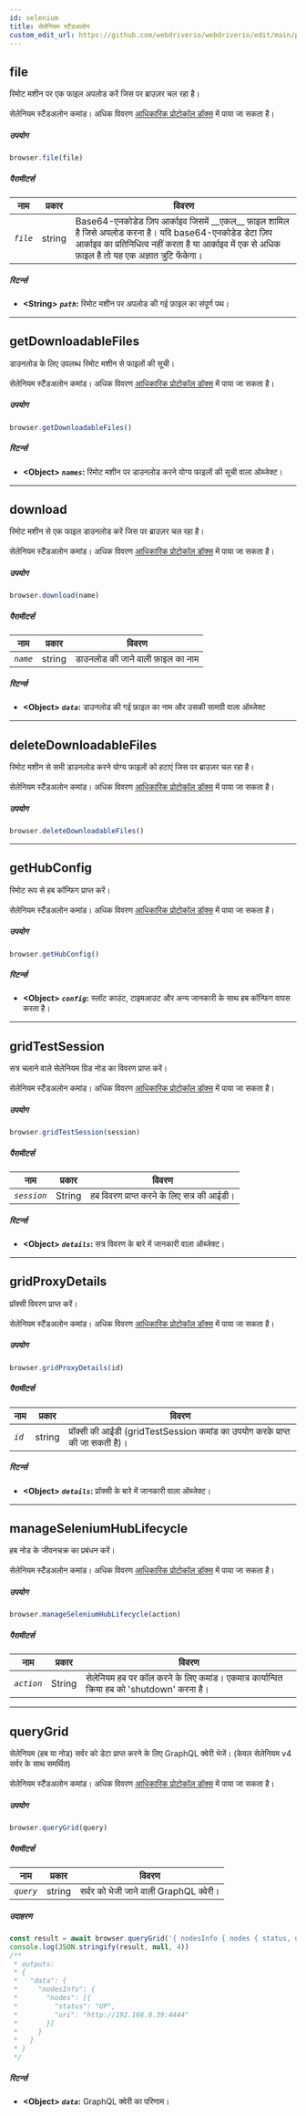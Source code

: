 ```yaml
---
id: selenium
title: सेलेनियम स्टैंडअलोन
custom_edit_url: https://github.com/webdriverio/webdriverio/edit/main/packages/wdio-protocols/src/protocols/selenium.ts
---
```


## file
रिमोट मशीन पर एक फाइल अपलोड करें जिस पर ब्राउज़र चल रहा है।<br /><br />सेलेनियम स्टैंडअलोन कमांड। अधिक विवरण [आधिकारिक प्रोटोकॉल डॉक्स](https://www.seleniumhq.org/) में पाया जा सकता है।

##### उपयोग

```js
browser.file(file)
```


##### पैरामीटर्स

<table>
  <thead>
    <tr>
      <th>नाम</th><th>प्रकार</th><th>विवरण</th>
    </tr>
  </thead>
  <tbody>
    <tr>
      <td><code><var>file</var></code></td>
      <td>string</td>
      <td>Base64-एनकोडेड ज़िप आर्काइव जिसमें __एकल__ फ़ाइल शामिल है जिसे अपलोड करना है। यदि base64-एनकोडेड डेटा ज़िप आर्काइव का प्रतिनिधित्व नहीं करता है या आर्काइव में एक से अधिक फ़ाइल है तो यह एक अज्ञात त्रुटि फेंकेगा।</td>
    </tr>
  </tbody>
</table>


##### रिटर्न्स

- **&lt;String&gt;**
            **<code><var>path</var></code>:** रिमोट मशीन पर अपलोड की गई फ़ाइल का संपूर्ण पथ।


---

## getDownloadableFiles
डाउनलोड के लिए उपलब्ध रिमोट मशीन से फाइलों की सूची।<br /><br />सेलेनियम स्टैंडअलोन कमांड। अधिक विवरण [आधिकारिक प्रोटोकॉल डॉक्स](https://www.seleniumhq.org/) में पाया जा सकता है।

##### उपयोग

```js
browser.getDownloadableFiles()
```


##### रिटर्न्स

- **&lt;Object&gt;**
            **<code><var>names</var></code>:** रिमोट मशीन पर डाउनलोड करने योग्य फाइलों की सूची वाला ऑब्जेक्ट।


---

## download
रिमोट मशीन से एक फाइल डाउनलोड करें जिस पर ब्राउज़र चल रहा है।<br /><br />सेलेनियम स्टैंडअलोन कमांड। अधिक विवरण [आधिकारिक प्रोटोकॉल डॉक्स](https://www.seleniumhq.org/) में पाया जा सकता है।

##### उपयोग

```js
browser.download(name)
```


##### पैरामीटर्स

<table>
  <thead>
    <tr>
      <th>नाम</th><th>प्रकार</th><th>विवरण</th>
    </tr>
  </thead>
  <tbody>
    <tr>
      <td><code><var>name</var></code></td>
      <td>string</td>
      <td>डाउनलोड की जाने वाली फ़ाइल का नाम</td>
    </tr>
  </tbody>
</table>


##### रिटर्न्स

- **&lt;Object&gt;**
            **<code><var>data</var></code>:** डाउनलोड की गई फ़ाइल का नाम और उसकी सामग्री वाला ऑब्जेक्ट


---

## deleteDownloadableFiles
रिमोट मशीन से सभी डाउनलोड करने योग्य फाइलों को हटाएं जिस पर ब्राउज़र चल रहा है।<br /><br />सेलेनियम स्टैंडअलोन कमांड। अधिक विवरण [आधिकारिक प्रोटोकॉल डॉक्स](https://www.seleniumhq.org/) में पाया जा सकता है।

##### उपयोग

```js
browser.deleteDownloadableFiles()
```



---

## getHubConfig
रिमोट रूप से हब कॉन्फिग प्राप्त करें।<br /><br />सेलेनियम स्टैंडअलोन कमांड। अधिक विवरण [आधिकारिक प्रोटोकॉल डॉक्स](https://github.com/nicegraham/selenium-grid2-api#gridapihub) में पाया जा सकता है।

##### उपयोग

```js
browser.getHubConfig()
```


##### रिटर्न्स

- **&lt;Object&gt;**
            **<code><var>config</var></code>:** स्लॉट काउंट, टाइमआउट और अन्य जानकारी के साथ हब कॉन्फिग वापस करता है।


---

## gridTestSession
सत्र चलाने वाले सेलेनियम ग्रिड नोड का विवरण प्राप्त करें।<br /><br />सेलेनियम स्टैंडअलोन कमांड। अधिक विवरण [आधिकारिक प्रोटोकॉल डॉक्स](https://github.com/nicegraham/selenium-grid2-api#gridapitestsession) में पाया जा सकता है।

##### उपयोग

```js
browser.gridTestSession(session)
```


##### पैरामीटर्स

<table>
  <thead>
    <tr>
      <th>नाम</th><th>प्रकार</th><th>विवरण</th>
    </tr>
  </thead>
  <tbody>
    <tr>
      <td><code><var>session</var></code></td>
      <td>String</td>
      <td>हब विवरण प्राप्त करने के लिए सत्र की आईडी।</td>
    </tr>
  </tbody>
</table>


##### रिटर्न्स

- **&lt;Object&gt;**
            **<code><var>details</var></code>:** सत्र विवरण के बारे में जानकारी वाला ऑब्जेक्ट।


---

## gridProxyDetails
प्रॉक्सी विवरण प्राप्त करें।<br /><br />सेलेनियम स्टैंडअलोन कमांड। अधिक विवरण [आधिकारिक प्रोटोकॉल डॉक्स](https://github.com/nicegraham/selenium-grid2-api#gridapiproxy) में पाया जा सकता है।

##### उपयोग

```js
browser.gridProxyDetails(id)
```


##### पैरामीटर्स

<table>
  <thead>
    <tr>
      <th>नाम</th><th>प्रकार</th><th>विवरण</th>
    </tr>
  </thead>
  <tbody>
    <tr>
      <td><code><var>id</var></code></td>
      <td>string</td>
      <td>प्रॉक्सी की आईडी (gridTestSession कमांड का उपयोग करके प्राप्त की जा सकती है)।</td>
    </tr>
  </tbody>
</table>


##### रिटर्न्स

- **&lt;Object&gt;**
            **<code><var>details</var></code>:** प्रॉक्सी के बारे में जानकारी वाला ऑब्जेक्ट।


---

## manageSeleniumHubLifecycle
हब नोड के जीवनचक्र का प्रबंधन करें।<br /><br />सेलेनियम स्टैंडअलोन कमांड। अधिक विवरण [आधिकारिक प्रोटोकॉल डॉक्स](https://github.com/nicegraham/selenium-grid2-api#lifecycle-manager) में पाया जा सकता है।

##### उपयोग

```js
browser.manageSeleniumHubLifecycle(action)
```


##### पैरामीटर्स

<table>
  <thead>
    <tr>
      <th>नाम</th><th>प्रकार</th><th>विवरण</th>
    </tr>
  </thead>
  <tbody>
    <tr>
      <td><code><var>action</var></code></td>
      <td>String</td>
      <td>सेलेनियम हब पर कॉल करने के लिए कमांड। एकमात्र कार्यान्वित क्रिया हब को 'shutdown' करना है।</td>
    </tr>
  </tbody>
</table>



---

## queryGrid
सेलेनियम (हब या नोड) सर्वर को डेटा प्राप्त करने के लिए GraphQL क्वेरी भेजें। (केवल सेलेनियम v4 सर्वर के साथ समर्थित)<br /><br />सेलेनियम स्टैंडअलोन कमांड। अधिक विवरण [आधिकारिक प्रोटोकॉल डॉक्स](https://www.selenium.dev/documentation/grid/advanced_features/graphql_support/) में पाया जा सकता है।

##### उपयोग

```js
browser.queryGrid(query)
```


##### पैरामीटर्स

<table>
  <thead>
    <tr>
      <th>नाम</th><th>प्रकार</th><th>विवरण</th>
    </tr>
  </thead>
  <tbody>
    <tr>
      <td><code><var>query</var></code></td>
      <td>string</td>
      <td>सर्वर को भेजी जाने वाली GraphQL क्वेरी।</td>
    </tr>
  </tbody>
</table>

##### उदाहरण


```js
const result = await browser.queryGrid('{ nodesInfo { nodes { status, uri } } }');
console.log(JSON.stringify(result, null, 4))
/**
 * outputs:
 * {
 *   "data": {
 *     "nodesInfo": {
 *       "nodes": [{
 *         "status": "UP",
 *         "uri": "http://192.168.0.39:4444"
 *       }]
 *     }
 *   }
 * }
 */
```


##### रिटर्न्स

- **&lt;Object&gt;**
            **<code><var>data</var></code>:** GraphQL क्वेरी का परिणाम।